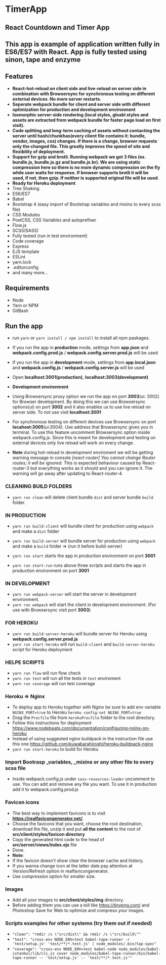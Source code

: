 # TimerApp #

## React Countdown and Timer App ##

## This app is example of application written fully in ES6/ES7 with React. App is fully tested using sinon, tape and enzyme ##

## Features ##

* **React-hot-reload on client side and live-reload on server side in combination with Browsersync for synchronous testing on different external devices.  No more server restarts.**
* **Seperate webpack bundle for client and server side with different optimization for production and development environment**
* **Isomorphic server-side rendering (local styles, gloabl styles and assets are extracted from webpack bundle for faster page load on first visit).**
* **Code splitting and long-term caching of assets without contacting the server until hash/chunkhas(every client file contains it: bundle, vendor, images, css) changes. If there is a change, browser requests only the changed file. This greatly improves the speed of site and flexibility of deployment.**
* **Support for gzip and brotli. Running webpack we get 3 files (ex. bundle.js, bundle.js.gz and bundle.js.br). We are using static compression here so there is no more dynamic compression on the fly while user waits for response. If browser supports brotli it will be used, if not, then gzip. If neither is supported original file will be used.**
* **Ready for Heroku deployment**
* Tree Shaking
* ES6/ES7
* Babel
* Bootstrap 4 (easy import of Bootstrap variables and mixins to every scss file)
* CSS Modules
* PostCSS, CSS Variables and autoprefixer
* Flow.js
* SCSS(SASS)
* Fully tested (run in test environment)
* Code coverage
* Express
* EJS template
* ESLint
* yarn.lock
* .editorconfig
* and many more...

## Requirements ##

* Node
* Yarn or NPM
* GitBash

## Run the app ##

* run `yarn` or `yarn install / npm install` to install all npm paskages.

* If you run the app in **production** mode, settings from **app.json** and **webpack.config.prod.js** / **webpack.config.server.prod.js** will be used
* If you run the app in **development** mode, settings from **app.local.json** and **webpack.config.js** / **webpack.config.server.js** will be used
* Open **localhost:3001(production)**, **localhost:3003(development)**

* **Development environment**
* Using Browsersync proxy option we run the app on port **3003**(ui: 3002) for Browser development. By doing this we can use Browsersync options(ui) on port **3002** and it also enables us to use live reload on server side. To not use visit **localhost:3001**

* For synchronous testing on different devices use Browsersync on port **locahost:3005**(ui:3004). Use address that Browsersync gives you in terminal. To use this feature uncomment Browsersync option inside webpack.config.js. Since this is meant for development and testing on external devices only live reload will work on every change.

* **Note** during hot-reload in development enviroment we will be getting warning message in console *[react-router] You cannot change Router routes; it will be ignored*. This is expected behaviour caused by React-router-3 but everything works as it should and you can ignore it. The warning will go away after updating to React-router-4.

### CLEANING BUILD FOLDERS ###

* `yarn run clean` will delete client bundle `dist` and server bundle `build` folder.

### IN PRODUCTION ###

* `yarn run build-client` will bundle client for production using `webpack` and make a `dist` folder
* `yarn run build-server`  will bundle server for production using `webpack` and make a `build` folder => (run it before build-server)
* `yarn run start` starts the app in production environment on port **3001**

* `yarn run start-run` runs above three scripts and starts the app in production environment on port **3001**

### IN DEVELOPMENT ###

* `yarn run webpack-server` will start the server in development environment.
* `yarn run webpack` will start the client in development environment. (For use with Browsersync visit port **3003**)

### FOR HEROKU ###

* `yarn run build-server-heroku` will bundle server for Heroku using **webpack.config.server.prod.js**
* `yarn run start-heroku` will run `build-client` and `build-server-heroku` script for Heroku deployment

### HELPE SCRIPTS ###

* `yarn run flow` will run flow check
* `yarn run test` will run all the tests in `test` enviroment
* `yarn run coverage` will run test coverage

### Heroku => Nginx ###

* To deploy app to Heroku together with Nginx be sure to add env variable `NGINX_PORT=true` to Heroku `heroku config:set NGINX_PORT=true`
* Drag the `Procfile` file from `herokuProcfile` folder to the root directory.
* Follow this instructions for deployment <https://www.nodebeats.com/documentation/configuring-nginx-on-heroku>
* Instead of using suggested nginx buildpack in the instruction file use this one <https://github.com/kuwabarahiroshi/heroku-buildpack-nginx>
* `yarn run start-heroku` to build for Heroku

### Import Bootrasp _variables, _mixins or any other file to every scss file ###

* Inside webpack.config.js under `sass-resources-loader` uncomment to use. You can add and remove any file you want. To use it in production add it to webpack.config.prod.js

### Favicon icons ###

* The best way to implement favicons is to visit **<https://realfavicongenerator.net/>**.
* Choose the favicons that you want, choose the root destination, download the file, unzip it and put **all the content** to the root of **src/client/styles/favicon directory**
* Copy the generated html code to the head of **src/server/views/index.ejs** file
* Done.
* **Note**:
* If the favicon doesn't show clear the browser cache and history.
* If you wanna change icon at the latter date pay attention at Version/Refresh option in realfavicongenerator.
* Use compression option for smaller size.

### Images ###

* Add all your images to **src/client/styles/img** directory.
* Before adding them you can use a toll like <https://tinypng.com/> and Photoshop Save for Web to optimize and compress your images.

### Scripts examples for other systems (try them out if needed) ###

* `"clean": "rmdir /s \"src/dist\" && rmdir /s \"src/build\""`
* `"test": "cross-env NODE_ENV=test babel-tape-runner -r 'test/setup.js' 'test/**/*.test.js' | node_modules/.bin/tap-spec"`
* `"coverage": "cross-env NODE_ENV=test babel-node node_modules/babel-istanbul/lib/cli.js cover node_modules/babel-tape-runner/bin/babel-tape-runner -- 'test/setup.js' -- 'test/**/*.test.js'"`
